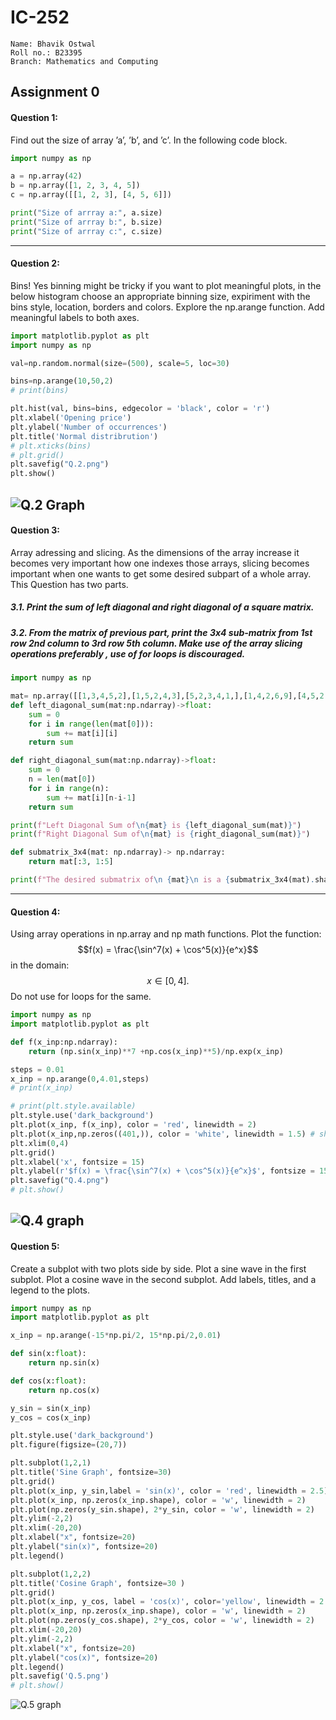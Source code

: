 # **IC-252**
    Name: Bhavik Ostwal
    Roll no.: B23395
    Branch: Mathematics and Computing
## Assignment 0 

#### **Question 1**: 
Find out the size of array ’a’, ’b’, and ’c’. In the following code block.
```python
import numpy as np

a = np.array(42)
b = np.array([1, 2, 3, 4, 5])
c = np.array([[1, 2, 3], [4, 5, 6]])

print("Size of arrray a:", a.size)
print("Size of arrray b:", b.size)
print("Size of arrray c:", c.size)
```
--------

#### **Question 2**: 
Bins! Yes binning might be tricky if you want to plot meaningful plots, in the below histogram choose an appropriate binning size, expiriment with the bins style, location, borders and colors. Explore the np.arange function. Add meaningful labels to both axes.
```python
import matplotlib.pyplot as plt
import numpy as np

val=np.random.normal(size=(500), scale=5, loc=30)

bins=np.arange(10,50,2)
# print(bins)

plt.hist(val, bins=bins, edgecolor = 'black', color = 'r')
plt.xlabel('Opening price')
plt.ylabel('Number of occurrences')
plt.title('Normal distribrution')
# plt.xticks(bins)
# plt.grid()
plt.savefig("Q.2.png")
plt.show()
```
![Q.2 Graph](Q.2.png)
----

#### **Question 3**:
Array adressing and slicing. As the dimensions of the array increase it becomes very important how one indexes those arrays, slicing becomes important when one wants to get some desired subpart of a whole array. This Question has two parts.
##### 3.1. Print the sum of left diagonal and right diagonal of a square matrix.
##### 3.2. From the matrix of previous part, print the 3x4 sub-matrix from 1st row 2nd column to 3rd row 5th column. Make use of the array slicing operations preferably , use of for loops is discouraged.
```python
import numpy as np

mat= np.array([[1,3,4,5,2],[1,5,2,4,3],[5,2,3,4,1,],[1,4,2,6,9],[4,5,2,1,7]])
def left_diagonal_sum(mat:np.ndarray)->float:
    sum = 0
    for i in range(len(mat[0])):
        sum += mat[i][i]
    return sum

def right_diagonal_sum(mat:np.ndarray)->float:
    sum = 0
    n = len(mat[0])
    for i in range(n):
        sum += mat[i][n-i-1]
    return sum

print(f"Left Diagonal Sum of\n{mat} is {left_diagonal_sum(mat)}")
print(f"Right Diagonal Sum of\n{mat} is {right_diagonal_sum(mat)}")

def submatrix_3x4(mat: np.ndarray)-> np.ndarray:
    return mat[:3, 1:5]

print(f"The desired submatrix of\n {mat}\n is a {submatrix_3x4(mat).shape} matrix: \n {submatrix_3x4(mat)}")
```
-----
#### **Question 4**: 
Using array operations in np.array and np math functions. Plot the function:
$$f(x) = \frac{\sin^7(x) + \cos^5(x)}{e^x}$$
in the domain:
$$x ∈ [0, 4].$$
Do not use for loops for the same.
```python
import numpy as np
import matplotlib.pyplot as plt

def f(x_inp:np.ndarray):
    return (np.sin(x_inp)**7 +np.cos(x_inp)**5)/np.exp(x_inp)

steps = 0.01
x_inp = np.arange(0,4.01,steps)
# print(x_inp)

# print(plt.style.available)
plt.style.use('dark_background')
plt.plot(x_inp, f(x_inp), color = 'red', linewidth = 2)
plt.plot(x_inp,np.zeros((401,)), color = 'white', linewidth = 1.5) # showing the x-axis to separate 1st n 4th quadrant
plt.xlim(0,4)
plt.grid()
plt.xlabel('x', fontsize = 15)
plt.ylabel(r'$f(x) = \frac{\sin^7(x) + \cos^5(x)}{e^x}$', fontsize = 15)
plt.savefig("Q.4.png")
# plt.show()
```
![Q.4 graph](Q.4.png)
-----

#### **Question 5**: 
Create a subplot with two plots side by side. Plot a sine wave in the first subplot. Plot a cosine wave in the second subplot. Add labels, titles, and a legend to the plots.
```python
import numpy as np
import matplotlib.pyplot as plt

x_inp = np.arange(-15*np.pi/2, 15*np.pi/2,0.01)

def sin(x:float):
    return np.sin(x)

def cos(x:float):
    return np.cos(x)

y_sin = sin(x_inp)
y_cos = cos(x_inp)

plt.style.use('dark_background')
plt.figure(figsize=(20,7))

plt.subplot(1,2,1)
plt.title('Sine Graph', fontsize=30)
plt.grid()
plt.plot(x_inp, y_sin,label = 'sin(x)', color = 'red', linewidth = 2.5)
plt.plot(x_inp, np.zeros(x_inp.shape), color = 'w', linewidth = 2)
plt.plot(np.zeros(y_sin.shape), 2*y_sin, color = 'w', linewidth = 2)
plt.ylim(-2,2)
plt.xlim(-20,20)
plt.xlabel("x", fontsize=20)
plt.ylabel("sin(x)", fontsize=20)
plt.legend()

plt.subplot(1,2,2)
plt.title('Cosine Graph', fontsize=30 )
plt.grid()
plt.plot(x_inp, y_cos, label = 'cos(x)', color='yellow', linewidth = 2.5)
plt.plot(x_inp, np.zeros(x_inp.shape), color = 'w', linewidth = 2)
plt.plot(np.zeros(y_cos.shape), 2*y_cos, color = 'w', linewidth = 2)
plt.xlim(-20,20)
plt.ylim(-2,2)
plt.xlabel("x", fontsize=20)
plt.ylabel("cos(x)", fontsize=20)
plt.legend()
plt.savefig('Q.5.png')
# plt.show()
```
![Q.5 graph](Q.5.png)